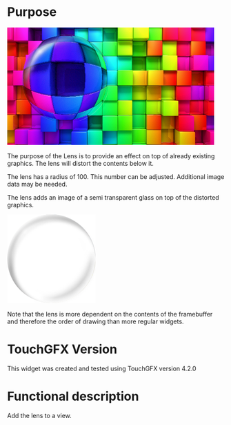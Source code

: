 Purpose
========

![example](screenshots/lens-effect.png "Resulting lens effect")

The purpose of the Lens is to provide an effect on top of already existing graphics. The lens will distort the contents below it. 

The lens has a radius of 100. This number can be adjusted. Additional image data may be needed.

The lens adds an image of a semi transparent glass on top of the distorted graphics.

![glass](assets/lens_image.png "Glass")

Note that the lens is more dependent on the contents of the framebuffer and therefore the order of drawing than more regular widgets.

TouchGFX Version
=================

This widget was created and tested using TouchGFX version 4.2.0

Functional description
======================

Add the lens to a view. 
  
 

